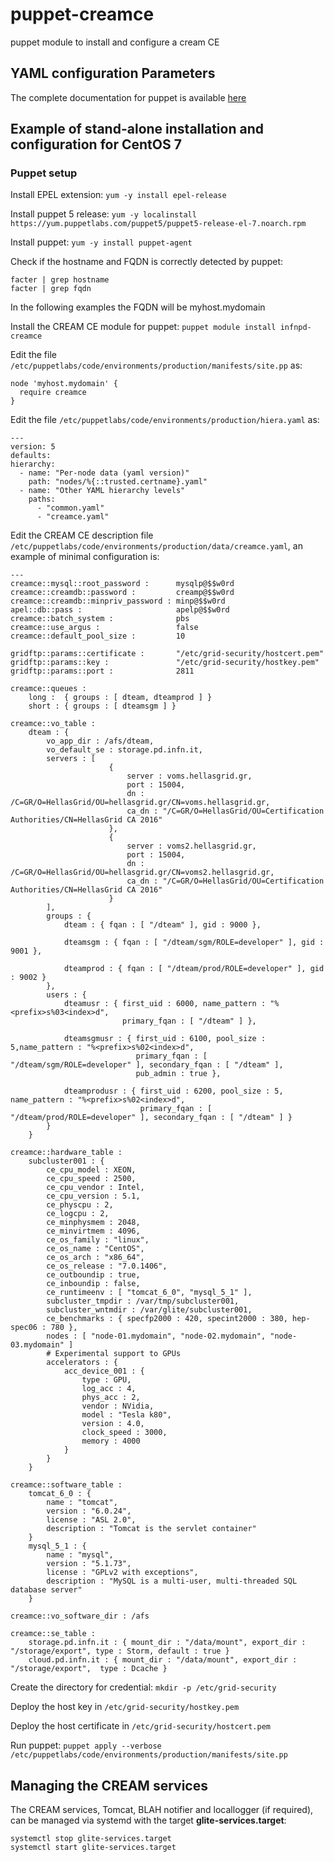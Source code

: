 # puppet-creamce

puppet module to install and configure a cream CE


## YAML configuration Parameters

The complete documentation for puppet is available [here](http://cream-guide.readthedocs.io/en/latest/index.html#) 

## Example of stand-alone installation and configuration for CentOS 7

### Puppet setup

Install EPEL extension: `yum -y install epel-release`

Install puppet 5 release: `yum -y localinstall https://yum.puppetlabs.com/puppet5/puppet5-release-el-7.noarch.rpm`

Install puppet: `yum -y install puppet-agent`

Check if the hostname and FQDN is correctly detected by puppet:
```
facter | grep hostname
facter | grep fqdn
```
In the following examples the FQDN will be myhost.mydomain

Install the CREAM CE module for puppet: `puppet module install infnpd-creamce`

Edit the file `/etc/puppetlabs/code/environments/production/manifests/site.pp` as:
```
node 'myhost.mydomain' {
  require creamce
}
```

Edit the file `/etc/puppetlabs/code/environments/production/hiera.yaml` as:
```
---
version: 5
defaults:
hierarchy:
  - name: "Per-node data (yaml version)"
    path: "nodes/%{::trusted.certname}.yaml"
  - name: "Other YAML hierarchy levels"
    paths:
      - "common.yaml"
      - "creamce.yaml"
```

Edit the CREAM CE description file `/etc/puppetlabs/code/environments/production/data/creamce.yaml`, 
an example of minimal configuration is:
```
---
creamce::mysql::root_password :      mysqlp@$$w0rd
creamce::creamdb::password :         creamp@$$w0rd
creamce::creamdb::minpriv_password : minp@$$w0rd
apel::db::pass :                     apelp@$$w0rd
creamce::batch_system :              pbs
creamce::use_argus :                 false
creamce::default_pool_size :         10

gridftp::params::certificate :       "/etc/grid-security/hostcert.pem"
gridftp::params::key :               "/etc/grid-security/hostkey.pem"
gridftp::params::port :              2811

creamce::queues :
    long :  { groups : [ dteam, dteamprod ] }
    short : { groups : [ dteamsgm ] }

creamce::vo_table :
    dteam : { 
        vo_app_dir : /afs/dteam, 
        vo_default_se : storage.pd.infn.it,
        servers : [
                      {
                          server : voms.hellasgrid.gr,
                          port : 15004,
                          dn : /C=GR/O=HellasGrid/OU=hellasgrid.gr/CN=voms.hellasgrid.gr,
                          ca_dn : "/C=GR/O=HellasGrid/OU=Certification Authorities/CN=HellasGrid CA 2016"
                      },
                      {
                          server : voms2.hellasgrid.gr,
                          port : 15004,
                          dn : /C=GR/O=HellasGrid/OU=hellasgrid.gr/CN=voms2.hellasgrid.gr,
                          ca_dn : "/C=GR/O=HellasGrid/OU=Certification Authorities/CN=HellasGrid CA 2016"
                      }
        ],
        groups : {
            dteam : { fqan : [ "/dteam" ], gid : 9000 },
            
            dteamsgm : { fqan : [ "/dteam/sgm/ROLE=developer" ], gid : 9001 },
            
            dteamprod : { fqan : [ "/dteam/prod/ROLE=developer" ], gid : 9002 }
        },
        users : {
            dteamusr : { first_uid : 6000, name_pattern : "%<prefix>s%03<index>d",
                         primary_fqan : [ "/dteam" ] },
            
            dteamsgmusr : { first_uid : 6100, pool_size : 5,name_pattern : "%<prefix>s%02<index>d",
                            primary_fqan : [ "/dteam/sgm/ROLE=developer" ], secondary_fqan : [ "/dteam" ],
                            pub_admin : true },
            
            dteamprodusr : { first_uid : 6200, pool_size : 5, name_pattern : "%<prefix>s%02<index>d",
                             primary_fqan : [ "/dteam/prod/ROLE=developer" ], secondary_fqan : [ "/dteam" ] }
        }
    }

creamce::hardware_table :
    subcluster001 : {
        ce_cpu_model : XEON,
        ce_cpu_speed : 2500,
        ce_cpu_vendor : Intel,
        ce_cpu_version : 5.1,
        ce_physcpu : 2,
        ce_logcpu : 2,
        ce_minphysmem : 2048,
        ce_minvirtmem : 4096,
        ce_os_family : "linux",
        ce_os_name : "CentOS",
        ce_os_arch : "x86_64",
        ce_os_release : "7.0.1406",
        ce_outboundip : true,
        ce_inboundip : false,
        ce_runtimeenv : [ "tomcat_6_0", "mysql_5_1" ],
        subcluster_tmpdir : /var/tmp/subcluster001,
        subcluster_wntmdir : /var/glite/subcluster001,
        ce_benchmarks : { specfp2000 : 420, specint2000 : 380, hep-spec06 : 780 },
        nodes : [ "node-01.mydomain", "node-02.mydomain", "node-03.mydomain" ]
        # Experimental support to GPUs
        accelerators : {
            acc_device_001 : {
                type : GPU,
                log_acc : 4,
                phys_acc : 2,
                vendor : NVidia,
                model : "Tesla k80",
                version : 4.0,
                clock_speed : 3000,
                memory : 4000 
            }
        }
    }

creamce::software_table :
    tomcat_6_0 : {
        name : "tomcat",
        version : "6.0.24",
        license : "ASL 2.0",
        description : "Tomcat is the servlet container" 
    }
    mysql_5_1 : {
        name : "mysql",
        version : "5.1.73",
        license : "GPLv2 with exceptions",
        description : "MySQL is a multi-user, multi-threaded SQL database server" 
    }

creamce::vo_software_dir : /afs

creamce::se_table :
    storage.pd.infn.it : { mount_dir : "/data/mount", export_dir : "/storage/export", type : Storm, default : true }
    cloud.pd.infn.it : { mount_dir : "/data/mount", export_dir : "/storage/export",  type : Dcache }
```

Create the directory for credential: `mkdir -p /etc/grid-security`

Deploy the host key in `/etc/grid-security/hostkey.pem`

Deploy the host certificate in `/etc/grid-security/hostcert.pem`

Run puppet: `puppet apply --verbose /etc/puppetlabs/code/environments/production/manifests/site.pp`

## Managing the CREAM services

The CREAM services, Tomcat, BLAH notifier and locallogger (if required), can be managed via systemd with the target **glite-services.target**:
```
systemctl stop glite-services.target
systemctl start glite-services.target
```



